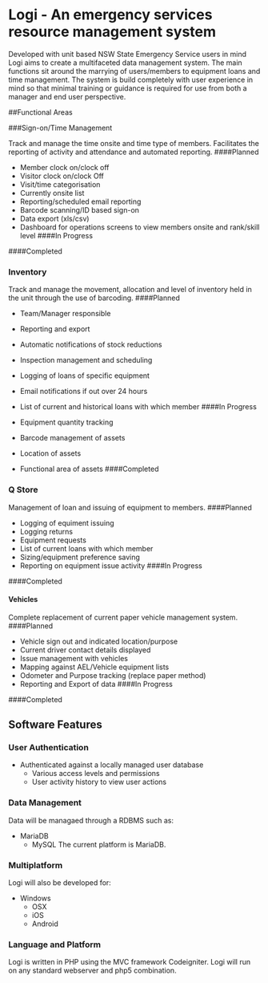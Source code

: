 # Logi - An emergency services resource management system
Developed with unit based NSW State Emergency Service users in mind Logi aims to create a multifaceted data management system. The main functions sit around the marrying of users/members to equipment loans and time management. The system is build completely with user experience in mind so that minimal training or guidance is required for use from both a manager and end user perspective.

##Functional Areas

###Sign-on/Time Management

Track and manage the time onsite and time type of members. Facilitates the reporting of activity and attendance and automated reporting.
####Planned

- Member clock on/clock off
- Visitor clock on/clock Off
- Visit/time categorisation
- Currently onsite list
- Reporting/scheduled email reporting
- Barcode scanning/ID based sign-on
- Data export (xls/csv)
- Dashboard for operations screens to view members onsite and rank/skill level
####In Progress

####Completed



### Inventory

Track and manage the movement, allocation and level of inventory held in the unit through the use of barcoding. 
####Planned

- Team/Manager responsible
- Reporting and export
- Automatic notifications of stock reductions
- Inspection management and scheduling
- Logging of loans of specific equipment
- Email notifications if out over 24 hours
- List of current and historical loans with which member
####In Progress

- Equipment quantity tracking
- Barcode management of assets
- Location of assets
- Functional area of assets
####Completed



### Q Store

Management of loan and issuing of equipment to members.
####Planned

- Logging of equiment issuing
- Logging returns
- Equipment requests
- List of current loans with which member
- Sizing/equipment preference saving
- Reporting on equipment issue activity
####In Progress

####Completed



#### Vehicles

Complete replacement of current paper vehicle management system.
####Planned

- Vehicle sign out and indicated location/purpose
- Current driver contact details displayed
- Issue management with vehicles
- Mapping against AEL/Vehicle equipment lists
- Odometer and Purpose tracking (replace paper method)
- Reporting and Export of data
####In Progress

####Completed



## Software Features
### User Authentication
 - Authenticated against a locally managed user database
	- Various access levels and permissions
	- User activity history to view user actions

### Data Management
Data will be managaed through a RDBMS such as:
 - MariaDB
	- MySQL
The current platform is MariaDB.

### Multiplatform
Logi will also be developed for:
 - Windows
	- OSX
	- iOS
	- Android

### Language and Platform
Logi is written in PHP using the MVC framework Codeigniter. Logi will run on any standard webserver and php5 combination.
